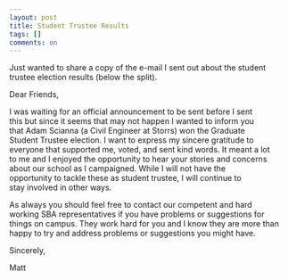 ```yaml
---
layout: post
title: Student Trustee Results
tags: []
comments: on
---
```

<p>Just wanted to share a copy of the e-mail I sent out about the student trustee election results (below the split).</p>
<p>Dear Friends,</p>
<p>I was waiting for an official announcement to be sent before I sent<br />
this but since it seems that may not happen I wanted to inform you<br />
that Adam Scianna (a Civil Engineer at Storrs) won the Graduate<br />
Student Trustee election. I want to express my sincere gratitude to<br />
everyone that supported me, voted, and sent kind words. It meant a lot<br />
to me and I enjoyed the opportunity to hear your stories and concerns<br />
about our school as I campaigned. While I will not have the<br />
opportunity to tackle these as student trustee, I will continue to<br />
stay involved in other ways.</p>
<p>As always you should feel free to contact our competent and hard<br />
working SBA representatives if you have problems or suggestions for<br />
things on campus. They work hard for you and I know they are more than<br />
happy to try and address problems or suggestions you might have.</p>
<p>Sincerely,</p>
<p>Matt</p>
